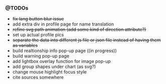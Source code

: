 
### @TODOs
- ~~fix lang button blur issue~~
- add extra div in profile page for name translation
- ~~refine svg path animation (add some kind of direction attribute?)~~
- set up actual profile pics
- ~~separate the data into different js file or json file instead of having them as variables~~
- build realtionship info pop-up page ((in progress))
- build warning pop-up page
- add lightbox overlay function for image pop-up
- add group shapes under chart (as svg?)
- change mouse highlight focus style
- cite sources somewhere
